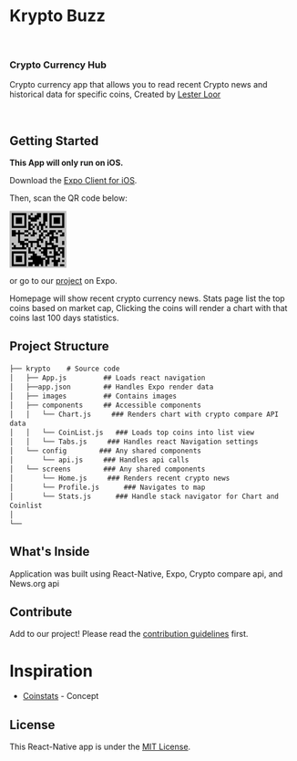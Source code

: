 # Krypto Buzz

 <br>

### Crypto Currency Hub

Crypto currency app that allows you to read recent Crypto news and historical data for specific coins, Created by [Lester Loor](https://github.com/lesterloor)

<br>

## Getting Started

**This App will only run on iOS.**

Download the [Expo Client for iOS](https://itunes.apple.com/app/apple-store/id982107779?ct=www&mt=8).

Then, scan the QR code below:

<img src="./images/code.png" align= "center" width="100" height="100" />

or go to our [project](https://expo.io/@nethanelkohen/Daddys-Watching) on Expo.

Homepage will show recent crypto currency news. Stats page list the top coins based on market cap, Clicking the coins will render a chart with that coins last 100 days statistics.

## Project Structure

```
├── krypto    # Source code
│   ├── App.js         ## Loads react navigation
│   ├──app.json        ## Handles Expo render data
│   ├── images         ## Contains images
│   ├── components     ## Accessible components
│   │   └── Chart.js     ### Renders chart with crypto compare API data
│   │   └── CoinList.js   ### Loads top coins into list view
│   │   └── Tabs.js     ### Handles react Navigation settings
│   └── config        ### Any shared components
│       └── api.js     ### Handles api calls
│   └── screens        ### Any shared components
│       └── Home.js     ### Renders recent crypto news
│       └── Profile.js      ### Navigates to map
│       └── Stats.js      ### Handle stack navigator for Chart and Coinlist
│
└──
```

## What's Inside

Application was built using React-Native, Expo, Crypto compare api, and News.org api

## Contribute

Add to our project! Please read the [contribution guidelines](CONTRIBUTING.md) first.

# Inspiration

* [Coinstats](https://itunes.apple.com/us/app/coin-stats-crypto-portfolio/id1247849330?mt=8) - Concept

## License

This React-Native app is under the [MIT License](https://github.com/nethanelkohen/ByeBye/blob/master/LICENSE).
